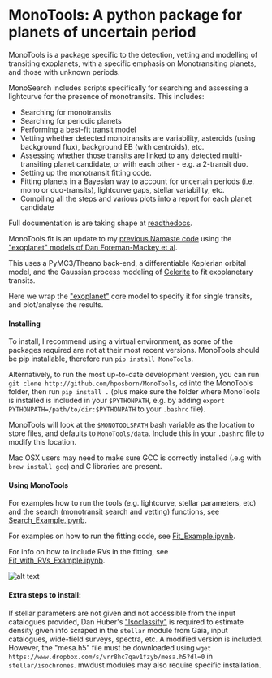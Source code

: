 # MonoTools: A python package for planets of uncertain period

MonoTools is a package specific to the detection, vetting and modelling of transiting exoplanets, with a specific emphasis on Monotransiting planets, and those with unknown periods.

MonoSearch includes scripts specifically for searching and assessing a lightcurve for the presence of monotransits. This includes:
 - Searching for monotransits
 - Searching for periodic planets
 - Performing a best-fit transit model
 - Vetting whether detected monotransits are variability, asteroids (using background flux), background EB (with centroids), etc.
 - Assessing whether those transits are linked to any detected multi-transiting planet candidate, or with each other - e.g. a 2-transit duo.
 - Setting up the monotransit fitting code.
 - Fitting planets in a Bayesian way to account for uncertain periods (i.e. mono or duo-transits), lightcurve gaps, stellar variability, etc.
 - Compiling all the steps and various plots into a report for each planet candidate

Full documentation is are taking shape at [readthedocs](https://monotools.readthedocs.io/en/latest/).

MonoTools.fit is an update to my [previous Namaste code](http://github.com/hposborn/Namaste) using the ["exoplanet" models of Dan Foreman-Mackey et al](http://github.com/dfm/exoplanet).

This uses a PyMC3/Theano back-end, a differentiable Keplerian orbital model, and the Gaussian process modeling of [Celerite](http://github.com/dfm/celerite) to fit exoplanetary transits.

Here we wrap the ["exoplanet"](http://github.com/dfm/exoplanet) core model to specify it for single transits, and plot/analyse the results.

#### Installing
To install, I recommend using a virtual environment, as some of the packages required are not at their most recent versions.
MonoTools should be pip installable, therefore run `pip install MonoTools`.

Alternatively, to run the most up-to-date development version, you can run `git clone http://github.com/hposborn/MonoTools`, `cd` into the MonoTools folder, then run `pip install .` (plus make sure the folder where MonoTools is installed is included in your `$PYTHONPATH`, e.g. by adding `export PYTHONPATH=/path/to/dir:$PYTHONPATH` to your `.bashrc` file).

MonoTools will look at the `$MONOTOOLSPATH` bash variable as the location to store files, and defaults to `MonoTools/data`. Include this in your `.bashrc` file to modify this location.

Mac OSX users may need to make sure GCC is correctly installed (.e.g with `brew install gcc`) and C libraries are present.

#### Using MonoTools

For examples how to run the tools (e.g. lightcurve, stellar parameters, etc) and the search (monotransit search and vetting) functions, see [Search_Example.ipynb](https://github.com/hposborn/MonoTools/blob/master/examples/Search_Example.ipynb).

For examples on how to run the fitting code, see [Fit_Example.ipynb](https://github.com/hposborn/MonoTools/blob/master/examples/Fit_Example.ipynb).

For info on how to include RVs in the fitting, see [Fit_with_RVs_Example.ipynb](https://github.com/hposborn/MonoTools/blob/master/examples/Fit_with_RVs_Example.ipynb).

<!--See [Search_Example.ipynb](https://github.com/hposborn/MonoTools/blob/master/Example.ipynb) for an example of how to use it.-->
<!--If that doesn't render, try [this nbviewer link](https://nbviewer.jupyter.org/github/hposborn/MonoTools/blob/master/Example.ipynb)-->

<!--To run the entire process from the command line, you can use `python -m MonoTools.main 000ID00 MISSION`-->

![alt text](https://github.com/hposborn/MonoTools/blob/master/data/TIC00270341214/00270341214_Monotransit_Search.png)

<!--MonoTools natively includes eccentricity and fits for period (rather than scaled transit velocity as before).-->
<!--The period prior can be applied according to your prefered index - P^-8/3 (as suggested by [Kipping et al](https://iopscience.iop.org/article/10.3847/2515-5172/aaf50c) ), or the less-steep P^-5/3 (as used by [Osborn et al 2016](https://academic.oup.com/mnras/article/457/3/2273/2588921) and [Sandford et al 2019](https://arxiv.org/abs/1908.08548))-->

#### Extra steps to install:

If stellar parameters are not given and not accessible from the input catalogues provided, Dan Huber's ["Isoclassify"](https://github.com/danxhuber/isoclassify) is required to estimate density given info scraped in the `stellar` module from Gaia, input catalogues, wide-field surveys, spectra, etc. A modified version is included. However, the "mesa.h5" file must be downloaded using `wget https://www.dropbox.com/s/vrr8hc7qav1fzyb/mesa.h5?dl=0` in `stellar/isochrones`. mwdust modules may also require specific installation.
